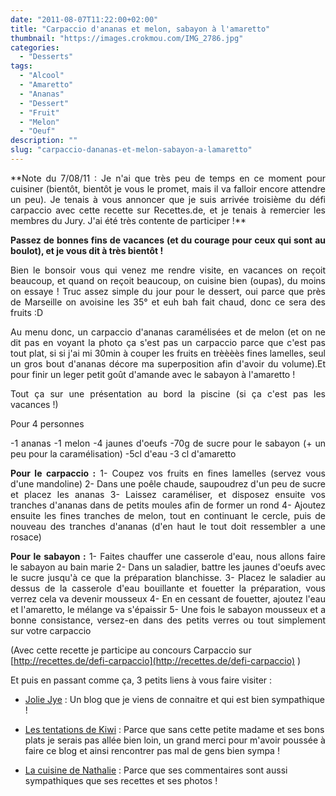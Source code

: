 ```yaml
---
date: "2011-08-07T11:22:00+02:00"
title: "Carpaccio d'ananas et melon, sabayon à l'amaretto"
thumbnail: "https://images.crokmou.com/IMG_2786.jpg"
categories:
  - "Desserts"
tags:
  - "Alcool"
  - "Amaretto"
  - "Ananas"
  - "Dessert"
  - "Fruit"
  - "Melon"
  - "Oeuf"
description: ""
slug: "carpaccio-dananas-et-melon-sabayon-a-lamaretto"
---
```




<div style="text-align: justify;">**Note du 7/08/11 : Je n'ai que très peu de temps en ce moment pour cuisiner (bientôt, bientôt je vous le promet, mais il va falloir encore attendre un peu). Je tenais à vous annoncer que je suis arrivée troisième du défi carpaccio avec cette recette sur Recettes.de, et je tenais à remercier les membres du Jury. J'ai été très contente de participer !**

**Passez de bonnes fins de vacances (et du courage pour ceux qui sont au boulot), et je vous dit à très bientôt !**

Bien le bonsoir vous qui venez me rendre visite, en vacances on reçoit beaucoup, et quand on reçoit beaucoup, on cuisine bien (oupas), du moins on essaye ! Truc assez simple du jour pour le dessert, oui parce que près de Marseille on avoisine les 35° et euh bah fait chaud, donc ce sera des fruits :D

Au menu donc, un carpaccio d'ananas caramélisées et de melon (et on ne dit pas en voyant la photo ça s'est pas un carpaccio parce que c'est pas tout plat, si si j'ai mi 30min à couper les fruits en trèèèès fines lamelles, seul un gros bout d'ananas décore ma superposition afin d'avoir du volume).Et pour finir un leger petit goût d'amande avec le sabayon à l'amaretto !

Tout ça sur une présentation au bord la piscine (si ça c'est pas les vacances !)

Pour 4 personnes

-1 ananas -1 melon -4 jaunes d'oeufs -70g de sucre pour le sabayon (+ un peu pour la caramélisation) -5cl d'eau -3 cl d'amaretto

**Pour le carpaccio :** 1- Coupez vos fruits en fines lamelles (servez vous d'une mandoline) 2- Dans une poêle chaude, saupoudrez d'un peu de sucre et placez les ananas 3- Laissez caraméliser, et disposez ensuite vos tranches d'ananas dans de petits moules afin de former un rond 4- Ajoutez ensuite les fines tranches de melon, tout en continuant le cercle, puis de nouveau des tranches d'ananas (d'en haut le tout doit ressembler a une rosace)

**Pour le sabayon :** 1- Faites chauffer une casserole d'eau, nous allons faire le sabayon au bain marie 2- Dans un saladier, battre les jaunes d'oeufs avec le sucre jusqu'à ce que la préparation blanchisse. 3- Placez le saladier au dessus de la casserole d'eau bouillante et fouetter la préparation, vous verrez cela va devenir mousseux 4- En en cessant de fouetter, ajoutez l'eau et l'amaretto, le mélange va s'épaissir 5- Une fois le sabayon mousseux et a bonne consistance, versez-en dans des petits verres ou tout simplement sur votre carpaccio

</div>

(Avec cette recette je participe au concours Carpaccio sur [http://recettes.de/defi-carpaccio](http://recettes.de/defi-carpaccio) )

Et puis en passant comme ça, 3 petits liens à vous faire visiter :

- [Jolie Jye](http://joliejye.blogspot.com/) : Un blog que je viens de connaitre et qui est bien sympathique !

- [Les tentations de Kiwi](http://kiwi62.canalblog.com/) : Parce que sans cette petite madame et ses bons plats je serais pas allée bien loin, un grand merci pour m'avoir poussée à faire ce blog et ainsi rencontrer pas mal de gens bien sympa !

- [La cuisine de Nathalie](http://www.lacuisinedenathalie.com/) : Parce que ses commentaires sont aussi sympathiques que ses recettes et ses photos !

 